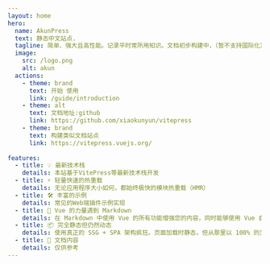 ```yaml
---
layout: home
hero:
  name: AkunPress
  text: 静态中文站点.
  tagline: 简单、强大且高性能。记录平时常所用知识。文档初步构建中，（暂不支持国际化）
  image:
    src: /logo.png
    alt: akun
  actions:
    - theme: brand
      text: 开始 使用
      link: /guide/introduction
    - theme: alt
      text: 文档地址:github
      link: https://github.com/xiaokunyun/vitepress
    - theme: brand
      text: 构建类似文档站点
      link: https://vitepress.vuejs.org/
      
features:
  - title: 💡 最新技术栈
    details: 本站基于VitePress等最新技术栈开发
  - title: ⚡️ 轻量快速的热重载
    details: 无论应用程序大小如何，都始终极快的模块热重载（HMR）
  - title: 🛠️ 丰富的示例
    details: 常见的Web端插件示例实现
  - title: 🔩 Vue 的力量遇到 Markdown
    details: 在 Markdown 中使用 Vue 的所有功能增强您的内容，同时能够使用 Vue 自定义您的网站
  - title: 📦 完全静态但仍然动态
    details: 使用真正的 SSG + SPA 架构疯狂。页面加载时静态，但从那里以 100% 的交互性吸引用户。
  - title: 🔑 文档内容
    details: 仅供参考
---
```

<script setup>
import { onMounted } from 'vue'
// import { fetchReleaseTag } from './.vitepress/utils/fetchReleaseTag.js'

onMounted(() => {
  // fetchReleaseTag()
})
</script>